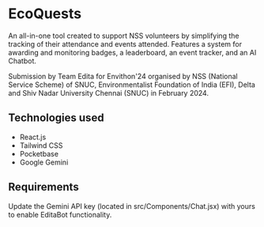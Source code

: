 # EcoQuests

An all-in-one tool created to support NSS volunteers by simplifying the tracking of their attendance and events attended. Features a system for awarding and monitoring badges, a leaderboard, an event tracker, and an AI Chatbot.

Submission by Team Edita for Envithon'24 organised by NSS (National Service Scheme) of SNUC, Environmentalist Foundation of India (EFI), Delta and Shiv Nadar University Chennai (SNUC) in February 2024.

## Technologies used

- React.js
- Tailwind CSS
- Pocketbase
- Google Gemini

## Requirements

Update the Gemini API key (located in src/Components/Chat.jsx) with yours to enable EditaBot functionality. 
